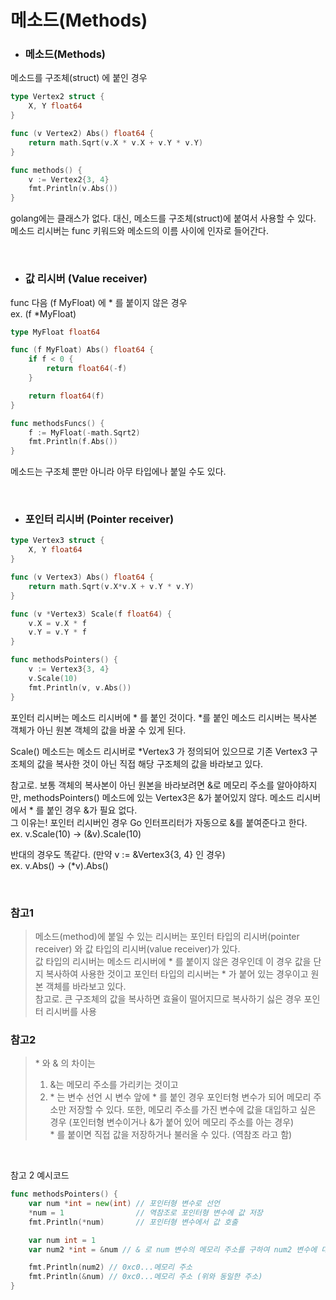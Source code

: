 # 메소드(Methods)



- ### 메소드(Methods)

메소드를 구조체(struct) 에 붙인 경우
```go
type Vertex2 struct {
	X, Y float64
}

func (v Vertex2) Abs() float64 {
	return math.Sqrt(v.X * v.X + v.Y * v.Y)
}

func methods() {
	v := Vertex2{3, 4}
	fmt.Println(v.Abs())
}

```

golang에는 클래스가 없다.
대신, 메소드를 구조체(struct)에 붙여서 사용할 수 있다.
메소드 리시버는 func 키워드와 메소드의 이름 사이에 인자로 들어간다.

<br>

- ### 값 리시버 (Value receiver)

func 다음 (f MyFloat) 에 * 를 붙이지 않은 경우  
ex. (f *MyFloat)  

```go
type MyFloat float64

func (f MyFloat) Abs() float64 {
	if f < 0 {
		return float64(-f)
	}

	return float64(f)
}

func methodsFuncs() {
	f := MyFloat(-math.Sqrt2)
	fmt.Println(f.Abs())
}
```
메소드는 구조체 뿐만 아니라 아무 타입에나 붙일 수도 있다.


<br>

- ### 포인터 리시버 (Pointer receiver)

```go
type Vertex3 struct {
	X, Y float64
}

func (v Vertex3) Abs() float64 {
	return math.Sqrt(v.X*v.X + v.Y * v.Y)
}

func (v *Vertex3) Scale(f float64) {
	v.X = v.X * f
	v.Y = v.Y * f
}

func methodsPointers() {
	v := Vertex3{3, 4}
	v.Scale(10)
	fmt.Println(v, v.Abs())
}
```

포인터 리시버는 메소드 리시버에 * 를 붙인 것이다.
*를 붙인 메소드 리시버는 복사본 객체가 아닌 원본 객체의 값을 바꿀 수 있게 된다.

Scale() 메소드는 메소드 리시버로 *Vertex3 가 정의되어 있으므로 기존 Vertex3
구조체의 값을 복사한 것이 아닌 직접 해당 구조체의 값을 바라보고 있다.

참고로. 보통 객체의 복사본이 아닌 원본을 바라보려면 &로 메모리 주소를 알아야하지만, methodsPointers() 메소드에 있는 Vertex3은 &가 붙어있지 않다.
메소드 리시버에서 * 를 붙인 경우 &가 필요 없다.  
그 이유는! 포인터 리시버인 경우 Go 인터프리터가 자동으로 &를 붙여준다고 한다.  
ex. v.Scale(10) -> (&v).Scale(10)  

반대의 경우도 똑같다. (만약 v := &Vertex3{3, 4} 인 경우)  
ex. v.Abs() -> (*v).Abs()

<br>

### 참고1
> 메소드(method)에 붙일 수 있는 리시버는 포인터 타입의 리시버(pointer receiver) 와 값 타입의 리시버(value receiver)가 있다.  
값 타입의 리시버는 메소드 리시버에 * 를 붙이지 않은 경우인데 이 경우
값을 단지 복사하여 사용한 것이고
포인터 타입의 리시버는 * 가 붙어 있는 경우이고 원본 객체를 바라보고 있다.  
참고로. 큰 구조체의 값을 복사하면 효율이 떨어지므로 복사하기 싫은 경우 포인터 리시버를 사용

### 참고2
> \* 와 & 의 차이는
> 1. &는 메모리 주소를 가리키는 것이고
> 2. \* 는 변수 선언 시 변수 앞에 * 를 붙인 경우 포인터형 변수가 되어 메모리 주소만 저장할 수 있다.
또한, 메모리 주소를 가진 변수에 값을 대입하고 싶은 경우
(포인터형 변수이거나 &가 붙어 있어 메모리 주소를 아는 경우)  
\* 를 붙이면 직접 값을 저장하거나 불러올 수 있다. (역참조 라고 함)

<br>

참고 2 예시코드
```go
func methodsPointers() {
	var num *int = new(int) // 포인터형 변수로 선언
	*num = 1          		// 역참조로 포인터형 변수에 값 저장
	fmt.Println(*num) 		// 포인터형 변수에서 값 호출

	var num int = 1
	var num2 *int = &num // & 로 num 변수의 메모리 주소를 구하여 num2 변수에 대입

	fmt.Println(num2) // 0xc0...메모리 주소
	fmt.Println(&num) // 0xc0...메모리 주소 (위와 동일한 주소)
}
```